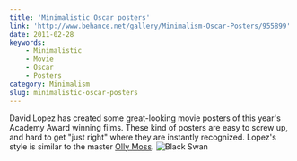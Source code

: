 ```yaml
---
title: 'Minimalistic Oscar posters'
link: 'http://www.behance.net/gallery/Minimalism-Oscar-Posters/955899'
date: 2011-02-28
keywords:
    - Minimalistic
    - Movie
    - Oscar
    - Posters
category: Minimalism
slug: minimalistic-oscar-posters
---
```


David Lopez has created some great-looking movie posters of this year's Academy Award winning films.
These kind of posters are easy to screw up, and hard to get "just right" where they are instantly
recognized. Lopez's style is similar to the master [Olly Moss](http://ollymoss.com/).
![](http://behance.vo.llnwd.net/profiles3/98146/projects/955899/9081a6706d79c3a53b8b95aeed35aab7.png "Black Swan")
